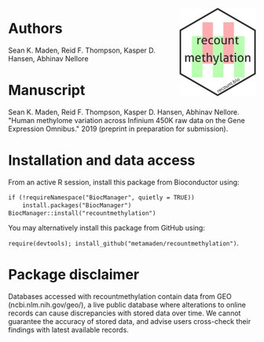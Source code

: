 
[<img style="float: right;" src = "inst/figures/remeth_hexsticker.png" height="180"/>](https://recount.bio/data)
# Authors

Sean K. Maden, Reid F. Thompson, Kasper D. Hansen, Abhinav Nellore

# Manuscript
Sean K. Maden, Reid F. Thompson, Kasper D. Hansen, Abhinav Nellore. "Human 
methylome variation across Infinium 450K raw data on the Gene Expression 
Omnibus." 2019 (preprint in preparation for submission).

# Installation and data access

From an active R session, install this package from Bioconductor using:

```
if (!requireNamespace("BiocManager", quietly = TRUE))
    install.packages("BiocManager")
BiocManager::install("recountmethylation")
```

You may alternatively install this package from GitHub using: 
 
`require(devtools); install_github("metamaden/recountmethylation")`.

# Package disclaimer

Databases accessed with recountmethylation 
contain data from GEO (ncbi.nlm.nih.gov/geo/), 
a live public database where alterations to 
online records can cause discrepancies with 
stored data over time. We cannot guarantee 
the accuracy of stored data, and advise users 
cross-check their findings with latest available 
records.
